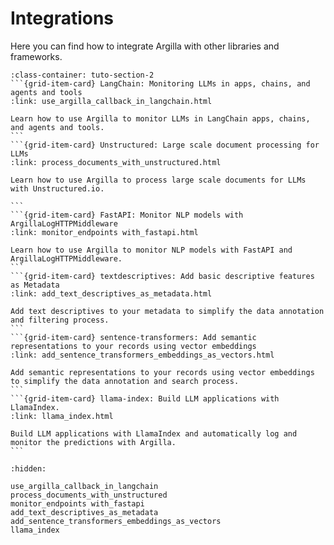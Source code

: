 # Integrations

Here you can find how to integrate Argilla with other libraries and frameworks.

````{grid}  1 1 3 3
:class-container: tuto-section-2
```{grid-item-card} LangChain: Monitoring LLMs in apps, chains, and agents and tools
:link: use_argilla_callback_in_langchain.html

Learn how to use Argilla to monitor LLMs in LangChain apps, chains, and agents and tools.
```
```{grid-item-card} Unstructured: Large scale document processing for LLMs
:link: process_documents_with_unstructured.html

Learn how to use Argilla to process large scale documents for LLMs with Unstructured.io.

```
```{grid-item-card} FastAPI: Monitor NLP models with ArgillaLogHTTPMiddleware
:link: monitor_endpoints with_fastapi.html

Learn how to use Argilla to monitor NLP models with FastAPI and ArgillaLogHTTPMiddleware.
```
```{grid-item-card} textdescriptives: Add basic descriptive features as Metadata
:link: add_text_descriptives_as_metadata.html

Add text descriptives to your metadata to simplify the data annotation and filtering process.
```
```{grid-item-card} sentence-transformers: Add semantic representations to your records using vector embeddings
:link: add_sentence_transformers_embeddings_as_vectors.html

Add semantic representations to your records using vector embeddings to simplify the data annotation and search process.
```
```{grid-item-card} llama-index: Build LLM applications with LlamaIndex.
:link: llama_index.html

Build LLM applications with LlamaIndex and automatically log and monitor the predictions with Argilla.
```
````

```{toctree}
:hidden:

use_argilla_callback_in_langchain
process_documents_with_unstructured
monitor_endpoints with_fastapi
add_text_descriptives_as_metadata
add_sentence_transformers_embeddings_as_vectors
llama_index
```